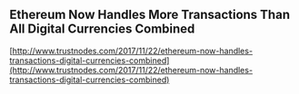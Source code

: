 ## Ethereum Now Handles More Transactions Than All Digital Currencies Combined
  
  [http://www.trustnodes.com/2017/11/22/ethereum-now-handles-transactions-digital-currencies-combined](http://www.trustnodes.com/2017/11/22/ethereum-now-handles-transactions-digital-currencies-combined)